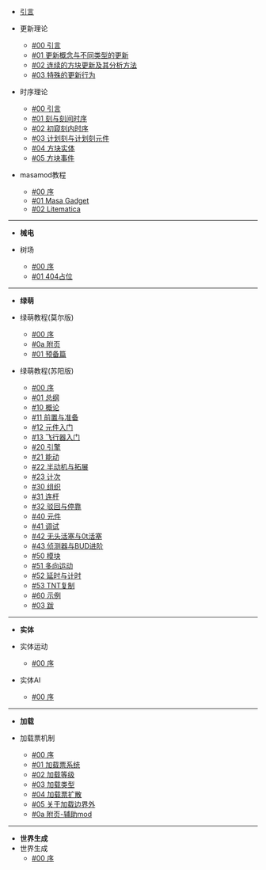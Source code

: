 - [引言](./)
- 更新理论
  - [#00 引言](./BlockUpdate/README.md)
  - [#01 更新概念与不同类型的更新](./BlockUpdate/01-更新概念与不同类型的更新.md)
  - [#02 连续的方块更新及其分析方法](./BlockUpdate/02-连续的方块更新及其分析方法.md)
  - [#03 特殊的更新行为](./BlockUpdate/03-特殊的更新行为.md)
- 时序理论
  - [#00 引言](./MicroTiming/README.md)
  - [#01 刻与刻间时序](./MicroTiming/01-刻与刻间时序.md)
  - [#02 初窥刻内时序](./MicroTiming/02-初窥刻内时序.md)
  - [#03 计划刻与计划刻元件](./MicroTiming/03-计划刻与计划刻元件.md)
  - [#04 方块实体](./MicroTiming/04-方块实体.md)
  - [#05 方块事件](./MicroTiming/05-方块事件.md)

- masamod教程
  - [#00 序](./Masamod/README.md)
  - [#01 Masa Gadget](./Masamod/01-MasaGadget.md)
  - [#02 Litematica](./Masamod/02-litematica)

---

- **械电**

- 树场
  - [#00 序](./TreeFarm/00-序.md)
  - [#01 404占位](./TreeFarm/404.md)

---

- **绿萌**

- 绿萌教程(莫尔版)
  - [#00 序](SlimeTech/Molforte/README.md)
  - [#0a 附页](SlimeTech/Molforte/0a-附页-最重要的放前头——主流作品的运维方法.md)
  - [#01 预备篇](SlimeTech/Molforte/01-预备篇——学习绿萌需要的环境.md)
- 绿萌教程(苏阳版)
  - [#00 序](SlimeTech/Twisuki/序.md)
  - [#01 总纲](SlimeTech/Twisuki/总纲.md)
  - [#10 概论](SlimeTech/Twisuki/1/10.md)
  - [#11 前置与准备](SlimeTech/Twisuki/1/11.md)
  - [#12 元件入门](SlimeTech/Twisuki/1/12.md)
  - [#13 飞行器入门](SlimeTech/Twisuki/1/13.md)
  - [#20 引擎](SlimeTech/Twisuki/404.md)
  - [#21 能动](SlimeTech/Twisuki/404.md)
  - [#22 半动机与拓展](SlimeTech/Twisuki/404.md)
  - [#23 计次](SlimeTech/Twisuki/404.md)
  - [#30 组织](SlimeTech/Twisuki/404.md)
  - [#31 连杆](SlimeTech/Twisuki/404.md)
  - [#32 驳回与停靠](SlimeTech/Twisuki/404.md)
  - [#40 元件](SlimeTech/Twisuki/404.md)
  - [#41 调试](SlimeTech/Twisuki/404.md)
  - [#42 无头活塞与0t活塞](SlimeTech/Twisuki/404.md)
  - [#43 侦测器与BUD进阶](SlimeTech/Twisuki/404.md)
  - [#50 模块](SlimeTech/Twisuki/404.md)
  - [#51 多向运动](SlimeTech/Twisuki/404.md)
  - [#52 延时与计时](SlimeTech/Twisuki/404.md)
  - [#53 TNT复制](SlimeTech/Twisuki/404.md)
  - [#60 示例](SlimeTech/Twisuki/404.md)
  - [#03 跋](SlimeTech/Twisuki/404.md)

---

- **实体**

- 实体运动
  - [#00 序](./EntityMove/00-序.md)
- 实体AI
  - [#00 序](./EntityAI/00-序.md)

---

- **加载**

- 加载票机制
  - [#00 序](./LoadingTicket/00-序.md)
  - [#01 加载票系统](./LoadingTicket/01-加载票系统.md)
  - [#02 加载等级](./LoadingTicket/02-加载等级.md)
  - [#03 加载类型](./LoadingTicket/03-加载类型.md)
  - [#04 加载票扩散](./LoadingTicket/04-加载票的扩散.md)
  - [#05 关于加载边界外](./LoadingTicket/05-关于加载边界外.md)
  - [#0a 附页-辅助mod](./LoadingTicket/0a-附页-辅助mod.md)

---

- **世界生成**
- 世界生成
  - [#00 序](./WorldSpawn/404.md)
